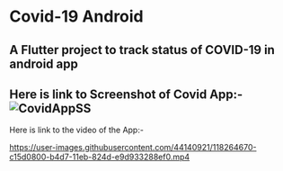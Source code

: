 # Covid-19 Android

A  Flutter project to track status of COVID-19 in android app
--------------------------------------------------------------------------------------------------------------------------------------------------------------------
Here is link to Screenshot of Covid App:-
![CovidAppSS](
https://user-images.githubusercontent.com/44140921/118264776-f23d3d00-b4d7-11eb-8325-f003cdeea22b.jpg
)
--------------------------------------------------------------------------------------------------------------------------------------------------------------------
Here is link to the video of the App:-

https://user-images.githubusercontent.com/44140921/118264670-c15d0800-b4d7-11eb-824d-e9d933288ef0.mp4


